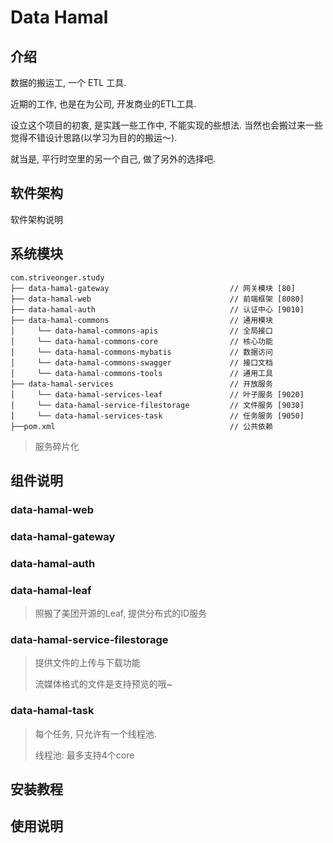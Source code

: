 # Data Hamal

## 介绍

数据的搬运工, 一个 ETL 工具.

近期的工作, 也是在为公司, 开发商业的ETL工具. 

设立这个项目的初衷, 是实践一些工作中, 不能实现的些想法. 当然也会搬过来一些觉得不错设计思路(以学习为目的的搬运～). 

就当是, 平行时空里的另一个自己, 做了另外的选择吧.

## 软件架构

软件架构说明

## 系统模块

~~~
com.striveonger.study
├── data-hamal-gateway                           // 网关模块 [80]
├── data-hamal-web                               // 前端框架 [8080]
├── data-hamal-auth                              // 认证中心 [9010]
├── data-hamal-commons                           // 通用模块
│     └── data-hamal-commons-apis                // 全局接口
│     └── data-hamal-commons-core                // 核心功能
│     └── data-hamal-commons-mybatis             // 数据访问
│     └── data-hamal-commons-swagger             // 接口文档
│     └── data-hamal-commons-tools               // 通用工具
├── data-hamal-services                          // 开放服务
│     └── data-hamal-services-leaf               // 叶子服务 [9020]
│     └── data-hamal-service-filestorage         // 文件服务 [9030]
│     └── data-hamal-services-task               // 任务服务 [9050]
├──pom.xml                                       // 公共依赖
~~~

>   服务碎片化

## 组件说明
### data-hamal-web
### data-hamal-gateway
### data-hamal-auth

### data-hamal-leaf

> 照搬了美团开源的Leaf, 提供分布式的ID服务
### data-hamal-service-filestorage

>   提供文件的上传与下载功能
>
>   流媒体格式的文件是支持预览的哦~

### data-hamal-task

>   每个任务, 只允许有一个线程池.
>
>   线程池: 最多支持4个core




## 安装教程

## 使用说明
